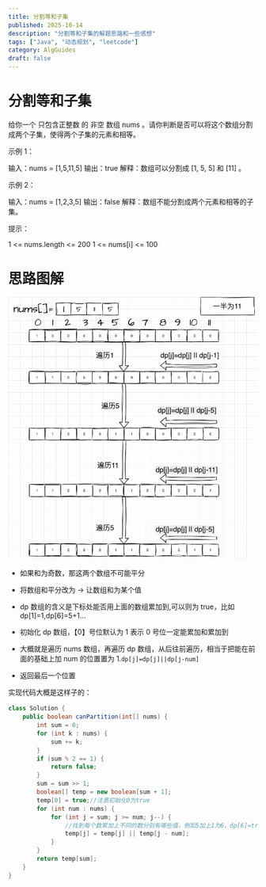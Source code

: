 ```yaml
---
title: 分割等和子集
published: 2025-10-14
description: "分割等和子集的解题思路和一些感想"
tags: ["Java", "动态规划", "leetcode"]
category: AlgGuides
draft: false
---
```


# 分割等和子集

给你一个 只包含正整数 的 非空 数组 nums 。请你判断是否可以将这个数组分割成两个子集，使得两个子集的元素和相等。

示例 1：

输入：nums = [1,5,11,5]
输出：true
解释：数组可以分割成 [1, 5, 5] 和 [11] 。

示例 2：

输入：nums = [1,2,3,5]
输出：false
解释：数组不能分割成两个元素和相等的子集。

提示：

1 <= nums.length <= 200
1 <= nums[i] <= 100

# 思路图解

![](分割等和子集.drawio.png)

- 如果和为奇数，那这两个数组不可能平分

- 将数组和平分改为 -> 让数组和为某个值

- dp 数组的含义是下标处能否用上面的数组累加到,可以则为 true，比如 dp[1]=1,dp[6]=5+1...

- 初始化 dp 数组，【0】号位默认为 1 表示 0 号位一定能累加和累加到

- 大概就是遍历 nums 数组，再遍历 dp 数组，从后往前遍历，相当于把能在前面的基础上加 num 的位置置为 1.`dp[j]=dp[j]||dp[j-num]`

- 返回最后一个位置

实现代码大概是这样子的：

```java
class Solution {
    public boolean canPartition(int[] nums) {
        int sum = 0;
        for (int k : nums) {
            sum += k;
        }
        if (sum % 2 == 1) {
            return false;
        }
        sum = sum >> 1;
        boolean[] temp = new boolean[sum + 1];
        temp[0] = true;//注意初始化0为true
        for (int num : nums) {
            for (int j = sum; j >= num; j--) {
                //找到每个数累加上不同的数分别有哪些值，例如5加上1为6，dp[6]=true
                temp[j] = temp[j] || temp[j - num];
            }
        }
        return temp[sum];
    }
}
```
